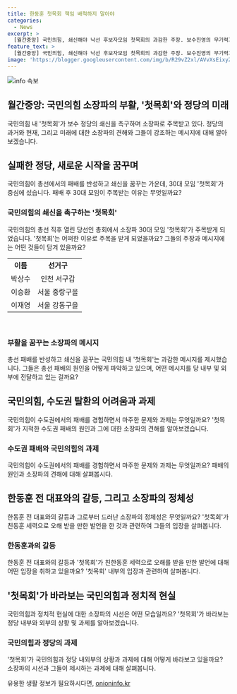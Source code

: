```yaml
---
title: 한동훈 첫목회 책임 배척하지 말아야
categories:
  - News
excerpt: >
  [월간중앙] 국민의힘, 쇄신해야 낙선 후보자모임 첫목회의 과감한 주장. 보수진영의 무기력과 반성 부재를 지적하며 정책방향을 제시했다. 지난 4월 낙선 후 주류세력과 충돌하면서 화제가 되었는데, 이들은 무기력한 모습을 반대하고 당정 관계의 개선을 요구했다. 또한, 대통령실의 관료주의에 대한 우려도 표명했다. 국민의힘이 쇄신해야 한다는 강력한 주장이다.
feature_text: >
  [월간중앙] 국민의힘, 쇄신해야 낙선 후보자모임 첫목회의 과감한 주장. 보수진영의 무기력과 반성 부재를 지적하며 정책방향을 제시했다. 지난 4월 낙선 후 주류세력과 충돌하면서 화제가 되었는데, 이들은 무기력한 모습을 반대하고 당정 관계의 개선을 요구했다. 또한, 대통령실의 관료주의에 대한 우려도 표명했다. 국민의힘이 쇄신해야 한다는 강력한 주장이다.
image: 'https://blogger.googleusercontent.com/img/b/R29vZ2xl/AVvXsEixyZcFfHzMRdzZMjFBmAUKJYCLCGyLL1o632UiGVXcaFdKo_bkvkuCioo0uUKlGfBVcT3P84aROyZIXSBEx3Aw5nCQ3pTgDom1WDC4m8eifvWiAmWEEVb4x6G_l8C0QH225ldMjyaFvpxGEBGNO37VmDTDMHGhJPq73UglMfDca1-0aw/s1600/blogspot.png'
---
```


<p><img src="https://blogger.googleusercontent.com/img/b/R29vZ2xl/AVvXsEixyZcFfHzMRdzZMjFBmAUKJYCLCGyLL1o632UiGVXcaFdKo_bkvkuCioo0uUKlGfBVcT3P84aROyZIXSBEx3Aw5nCQ3pTgDom1WDC4m8eifvWiAmWEEVb4x6G_l8C0QH225ldMjyaFvpxGEBGNO37VmDTDMHGhJPq73UglMfDca1-0aw/s1600/blogspot.png" alt="info 속보" /></p>

<h2 data-ke-size="size26">월간중앙: 국민의힘 소장파의 부활, '첫목회'와 정당의 미래</h2>

<p data-ke-size="size16">국민의힘 내 '첫목회'가 보수 정당의 쇄신을 촉구하며 소장파로 주목받고 있다. 정당의 과거와 현재, 그리고 미래에 대한 소장파의 견해와 그들이 강조하는 메시지에 대해 알아보겠습니다.</p>

<h2 data-ke-size="size24">실패한 정당, 새로운 시작을 꿈꾸며</h2>

<p data-ke-size="size16">국민의힘이 총선에서의 패배를 반성하고 쇄신을 꿈꾸는 가운데, 30대 모임 '첫목회'가 중심에 섰습니다. 패배 후 30대 모임이 주목받는 이유는 무엇일까요?</p>

<h3>국민의힘의 쇄신을 촉구하는 '첫목회'</h3>

<p data-ke-size="size16">국민의힘의 총선 직후 열린 당선인 총회에서 소장파 30대 모임 '첫목회'가 주목받게 되었습니다. '첫목회'는 어떠한 이유로 주목을 받게 되었을까요? 그들의 주장과 메시지에는 어떤 것들이 담겨 있을까요?</p>

<table>
  <tr>
    <td style="text-align: center; height: 17px;"><b>이름</b></td>
    <td style="text-align: center; height: 17px;"><b>선거구</b></td>
  </tr>
  <tr>
    <td style="text-align: center; height: 17px;">박상수</td>
    <td style="text-align: center; height: 17px;">인천 서구갑</td>
  </tr>
  <tr>
    <td style="text-align: center; height: 17px;">이승환</td>
    <td style="text-align: center; height: 17px;">서울 중랑구을</td>
  </tr>
  <tr>
    <td style="text-align: center; height: 17px;">이재영</td>
    <td style="text-align: center; height: 17px;">서울 강동구을</td>
  </tr>
</table>

<p data-ke-size="size16">&nbsp;</p>

<h3>부활을 꿈꾸는 소장파의 메시지</h3>

<p data-ke-size="size16">총선 패배를 반성하고 쇄신을 꿈꾸는 국민의힘 내 '첫목회'는 과감한 메시지를 제시했습니다. 그들은 총선 패배의 원인을 어떻게 파악하고 있으며, 어떤 메시지를 당 내부 및 외부에 전달하고 있는 걸까요?</p>

<h2 data-ke-size="size24">국민의힘, 수도권 탈환의 어려움과 과제</h2>

<p data-ke-size="size16">국민의힘이 수도권에서의 패배를 경험하면서 마주한 문제와 과제는 무엇일까요? '첫목회'가 지적한 수도권 패배의 원인과 그에 대한 소장파의 견해를 알아보겠습니다.</p>

<h3>수도권 패배와 국민의힘의 과제</h3>

<p data-ke-size="size16">국민의힘이 수도권에서의 패배를 경험하면서 마주한 문제와 과제는 무엇일까요? 패배의 원인과 소장파의 견해에 대해 살펴봅시다.</p>

<h2 data-ke-size="size24">한동훈 전 대표와의 갈등, 그리고 소장파의 정체성</h2>

<p data-ke-size="size16">한동훈 전 대표와의 갈등과 그로부터 드러난 소장파의 정체성은 무엇일까요? '첫목회'가 친동훈 세력으로 오해 받을 만한 발언을 한 것과 관련하여 그들의 입장을 살펴봅니다.</p>

<h3>한동훈과의 갈등</h3>

<p data-ke-size="size16">한동훈 전 대표와의 갈등과 '첫목회'가 친한동훈 세력으로 오해를 받을 만한 발언에 대해 어떤 입장을 취하고 있을까요? '첫목회' 내부의 입장과 관련하여 살펴봅니다.</p>

<h2 data-ke-size="size24">'첫목회'가 바라보는 국민의힘과 정치적 현실</h2>

<p data-ke-size="size16">국민의힘과 정치적 현실에 대한 소장파의 시선은 어떤 모습일까요? '첫목회'가 바라보는 정당 내부와 외부의 상황 및 과제를 알아보겠습니다.</p>

<h3>국민의힘과 정당의 과제</h3>

<p data-ke-size="size16">'첫목회'가 국민의힘과 정당 내외부의 상황과 과제에 대해 어떻게 바라보고 있을까요? 소장파의 시선과 그들이 제시하는 과제에 대해 살펴봅니다.</p>

<p data-ke-size="size16"></p>
유용한 생활 정보가 필요하시다면, <a href="https://onioninfo.kr" rel="dofollow">onioninfo.kr</a>


